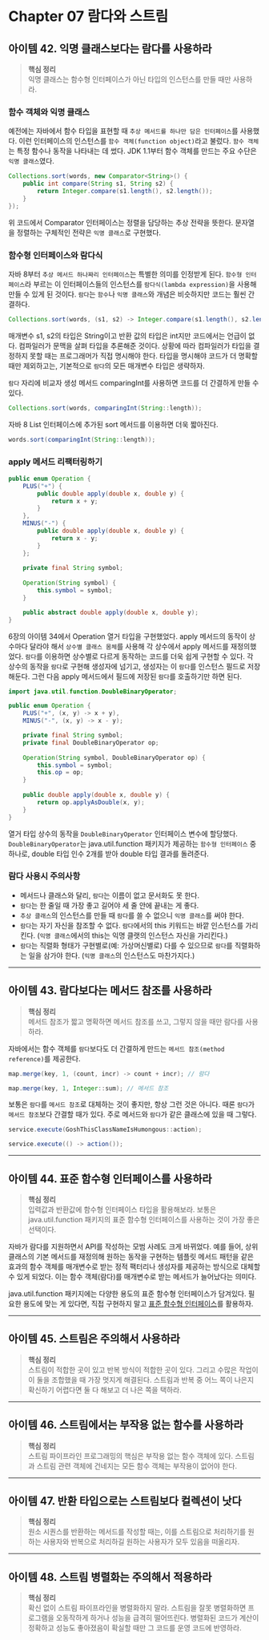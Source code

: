 # Chapter 07 람다와 스트림

## 아이템 42. 익명 클래스보다는 람다를 사용하라 
> **핵심 정리**  
> 익명 클래스는 함수형 인터페이스가 아닌 타입의 인스턴스를 만들 때만 사용하라. 

### 함수 객체와 익명 클래스
예전에는 자바에서 함수 타입을 표현할 때 ```추상 메서드를 하나만 담은 인터페이스```를 사용했다. 이런 인터페이스의 인스턴스를 ```함수 객체(function object)```라고 불렀다. ```함수 객체```는 특정 함수나 동작을 나타내는 데 썼다. JDK 1.1부터 함수 객체를 만드는 주요 수단은 ```익명 클래스```였다.

```java
Collections.sort(words, new Comparator<String>() {
	public int compare(String s1, String s2) {
		return Integer.compare(s1.length(), s2.length());
	}
});
```

위 코드에서 Comparator 인터페이스는 정렬을 담당하는 추상 전략을 뜻한다. 문자열을 정렬하는 구체적인 전략은 ```익명 클래스```로 구현했다. 

### 함수형 인터페이스와 람다식
자바 8부터 ```추상 메서드 하나짜리 인터페이스```는 특별한 의미를 인정받게 된다. ```함수형 인터페이스```라 부르는 이 인터페이스들의 인스턴스를 ```람다식(lambda expression)```을 사용해 만들 수 있게 된 것이다. ```람다```는 ```함수```나 ```익명 클래스```와 개념은 비슷하지만 코드는 훨씬 간결하다. 

```java
Collections.sort(words, (s1, s2) -> Integer.compare(s1.length(), s2.length()));
```

매개변수 s1, s2의 타입은 String이고 반환 값의 타입은 int지만 코드에서는 언급이 없다. 컴파일러가 문맥을 살펴 타입을 추론해준 것이다. 상황에 따라 컴파일러가 타입을 결정하지 못할 때는 프로그래머가 직접 명시해야 한다. 타입을 명시해야 코드가 더 명확할 때만 제외하고는, 기본적으로 ```람다```의 모든 매개변수 타입은 생략하자.  

```람다``` 자리에 비교자 생성 메서드 comparingInt를 사용하면 코드를 더 간결하게 만들 수 있다.

```java
Collections.sort(words, comparingInt(String::length));
```

자바 8 List 인터페이스에 추가된 sort 메서드를 이용하면 더욱 짧아진다.

```java
words.sort(comparingInt(String::length));
```

### apply 메서드 리팩터링하기
```java
public enum Operation {
	PLUS("+") {
		public double apply(double x, double y) {
			return x + y;
		}
	},
	MINUS("-") {
		public double apply(double x, double y) {
			return x - y;
		}
	};
	
	private final String symbol;
	
	Operation(String symbol) { 
		this.symbol = symbol; 
	}

	public abstract double apply(double x, double y);
}
```

6장의 아이템 34에서 Operation 열거 타입을 구현했었다. apply 메서드의 동작이 상수마다 달라야 해서 ```상수별 클래스 몸체```를 사용해 각 상수에서 apply 메서드를 재정의했었다. ```람다```를 이용하면 상수별로 다르게 동작하는 코드를 더욱 쉽게 구현할 수 있다. 각 상수의 동작을 ```람다```로 구현해 생성자에 넘기고, 생성자는 이 ```람다```를 인스턴스 필드로 저장해둔다. 그런 다음 apply 메서드에서 필드에 저장된 ```람다```를 호출하기만 하면 된다.

```java
import java.util.function.DoubleBinaryOperator;

public enum Operation {
	PLUS("+", (x, y) -> x + y),
	MINUS("-", (x, y) -> x - y);

	private final String symbol;
	private final DoubleBinaryOperator op;
	
	Operation(String symbol, DoubleBinaryOperator op) {
		this.symbol = symbol;
		this.op = op;
	}
	
	public double apply(double x, double y) {
		return op.applyAsDouble(x, y);
	}
}
```

열거 타입 상수의 동작을 ```DoubleBinaryOperator``` 인터페이스 변수에 할당했다. ```DoubleBinaryOperator```는 java.util.function 패키지가 제공하는 ```함수형 인터페이스``` 중 하나로, double 타입 인수 2개를 받아 double 타입 결과를 돌려준다. 

### 람다 사용시 주의사항
- 메서드나 클래스와 달리, ```람다```는 이름이 없고 문서화도 못 한다.
- ```람다```는 한 줄일 때 가장 좋고 길어야 세 줄 안에 끝내는 게 좋다.
- ```추상 클래스```의 인스턴스를 만들 때 ```람다```를 쓸 수 없으니 ```익명 클래스```를 써야 한다.
- ```람다```는 자기 자신을 참조할 수 없다. ```람다```에서의 this 키워드는 바깥 인스턴스를 가리킨다. (```익명 클래스```에서의 this는 익명 클랫의 인스턴스 자신을 가리킨다.)
- ```람다```는 직렬화 형태가 구현별로(예: 가상머신별로) 다를 수 있으므로 ```람다```를 직렬화하는 일을 삼가야 한다. (```익명 클래스```의 인스턴스도 마찬가지다.)

---

## 아이템 43. 람다보다는 메서드 참조를 사용하라
> **핵심 정리**  
> 메서드 참조가 짧고 명확하면 메서드 참조를 쓰고, 그렇지 않을 때만 람다를 사용하라.

자바에서는 함수 객체를 ```람다```보다도 더 간결하게 만드는 ```메서드 참조(method reference)```를 제공한다. 

```java
map.merge(key, 1, (count, incr) -> count + incr); // 람다
```

```java
map.merge(key, 1, Integer::sum); // 메서드 참조
```

보통은 ```람다```를 ```메서드 참조```로 대체하는 것이 좋지만, 항상 그런 것은 아니다. 때론 ```람다```가 ```메서드 참조```보다 간결할 때가 있다. 주로 메서드와 ```람다```가 같은 클래스에 있을 때 그렇다.

```java
service.execute(GoshThisClassNameIsHumongous::action);
```

```java
service.execute(() -> action());
```

---
## 아이템 44. 표준 함수형 인터페이스를 사용하라
> **핵심 정리**  
> 입력값과 반환값에 함수형 인터페이스 타입을 활용해보라. 보통은 java.util.function 패키지의 표준 함수형 인터페이스를 사용하는 것이 가장 좋은 선택이다.

자바가 람다를 지원하면서 API를 작성하는 모범 사례도 크게 바뀌었다. 예를 들어, 상위 클래스의 기본 메서드를 재정의해 원하는 동작을 구현하는 템플릿 메서드 패턴을 같은 효과의 함수 객체를 매개변수로 받는 정적 팩터리나 생성자를 제공하는 방식으로 대체할 수 있게 되었다. 이는 함수 객체(람다)를 매개변수로 받는 메서드가 늘어났다는 의미다.  

java.util.function 패키지에는 다양한 용도의 표준 함수형 인터페이스가 담겨있다. 필요한 용도에 맞는 게 있다면, 직접 구현하지 말고 [표준 함수형 인터페이스](https://github.com/yoo-jaein/modern-java-in-action/tree/master/src/chap03#%EC%9E%90%EB%B0%94-8%EC%9D%98-%ED%95%A8%EC%88%98%ED%98%95-%EC%9D%B8%ED%84%B0%ED%8E%98%EC%9D%B4%EC%8A%A4)를 활용하자.

---
## 아이템 45. 스트림은 주의해서 사용하라
> **핵심 정리**  
> 스트림이 적합한 곳이 있고 반복 방식이 적합한 곳이 있다. 그리고 수많은 작업이 이 둘을 조합했을 때 가장 멋지게 해결된다. 스트림과 반복 중 어느 쪽이 나은지 확신하기 어렵다면 둘 다 해보고 더 나은 쪽을 택하라.



---
## 아이템 46. 스트림에서는 부작용 없는 함수를 사용하라
> **핵심 정리**  
> 스트림 파이프라인 프로그래밍의 핵심은 부작용 없는 함수 객체에 있다. 스트림과 스트림 관련 객체에 건네지는 모든 함수 객체는 부작용이 없어야 한다. 



---
## 아이템 47. 반환 타입으로는 스트림보다 컬렉션이 낫다
> **핵심 정리**  
> 원소 시퀀스를 반환하는 메서드를 작성할 때는, 이를 스트림으로 처리하기를 원하는 사용자와 반복으로 처리하길 원하는 사용자가 모두 있음을 떠올리자.



---
## 아이템 48. 스트림 병렬화는 주의해서 적용하라
> **핵심 정리**  
> 확신 없이 스트림 파이프라인을 병렬화하지 말라. 스트림을 잘못 병렬화하면 프로그램을 오동작하게 하거나 성능을 급격히 떨어뜨린다. 병렬화된 코드가 계산이 정확하고 성능도 좋아졌음이 확실할 때만 그 코드를 운영 코드에 반영하라.

